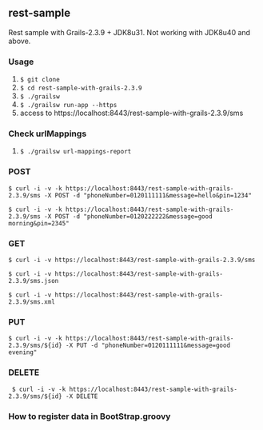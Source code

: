 ## rest-sample

Rest sample with Grails-2.3.9 + JDK8u31. Not working with JDK8u40 and above.

### Usage

1. `$ git clone`
1. `$ cd rest-sample-with-grails-2.3.9`
1. `$ ./grailsw`
1. `$ ./grailsw run-app --https`
1. access to https://localhost:8443/rest-sample-with-grails-2.3.9/sms

### Check urlMappings

1. `$ ./grailsw url-mappings-report`

### POST
`$ curl -i -v -k https://localhost:8443/rest-sample-with-grails-2.3.9/sms -X POST -d "phoneNumber=0120111111&message=hello&pin=1234"`

`$ curl -i -v -k https://localhost:8443/rest-sample-with-grails-2.3.9/sms -X POST -d "phoneNumber=0120222222&message=good morning&pin=2345"`

### GET 
`$ curl -i -v https://localhost:8443/rest-sample-with-grails-2.3.9/sms`

`$ curl -i -v https://localhost:8443/rest-sample-with-grails-2.3.9/sms.json`

`$ curl -i -v https://localhost:8443/rest-sample-with-grails-2.3.9/sms.xml`

### PUT
`$ curl -i -v -k https://localhost:8443/rest-sample-with-grails-2.3.9/sms/${id} -X PUT -d "phoneNumber=0120111111&message=good evening"` 

### DELETE
` $ curl -i -v -k https://localhost:8443/rest-sample-with-grails-2.3.9/sms/${id} -X DELETE`

### How to register data in BootStrap.groovy

